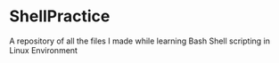 # ShellPractice
A repository of all the files I made while learning Bash Shell scripting in Linux Environment
